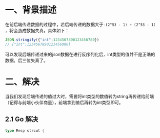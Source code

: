 
# 一、背景描述
在前后端传递数据的过程中，若后端传递的数据大于`-(2^53 - 1) ~ (2^53 - 1)` ，将会造成数据失真，具体如下：
```javascript
JSON.stringify({"int":1234567890123456789})
// {"int":1234567890123456800}
```
可以发现后端传递过来的json数据在进行反序列化后，int类型的值并不是正确的数据，后三位失真了。


# 二、解决
当我们发现后端传递的值过大时，需要将int类型的数值转为string再传递给前端（记得与前端小伙伴商量），前端拿到值后再转为int类型即可。


## 2.1 Go 解决
```go
type Resp strcut {
    
```
